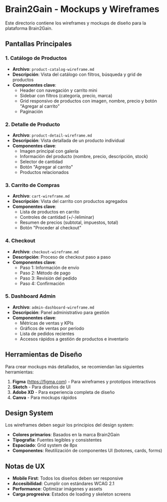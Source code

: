 # Brain2Gain - Mockups y Wireframes

Este directorio contiene los wireframes y mockups de diseño para la plataforma Brain2Gain.

## Pantallas Principales

### 1. Catálogo de Productos
- **Archivo**: `product-catalog-wireframe.md`
- **Descripción**: Vista del catálogo con filtros, búsqueda y grid de productos
- **Componentes clave**: 
  - Header con navegación y carrito mini
  - Sidebar con filtros (categoría, precio, marca)
  - Grid responsivo de productos con imagen, nombre, precio y botón "Agregar al carrito"
  - Paginación

### 2. Detalle de Producto
- **Archivo**: `product-detail-wireframe.md`
- **Descripción**: Vista detallada de un producto individual
- **Componentes clave**:
  - Imagen principal con galería
  - Información del producto (nombre, precio, descripción, stock)
  - Selector de cantidad
  - Botón "Agregar al carrito"
  - Productos relacionados

### 3. Carrito de Compras
- **Archivo**: `cart-wireframe.md` 
- **Descripción**: Vista del carrito con productos agregados
- **Componentes clave**:
  - Lista de productos en carrito
  - Controles de cantidad (+/-/eliminar)
  - Resumen de precios (subtotal, impuestos, total)
  - Botón "Proceder al checkout"

### 4. Checkout
- **Archivo**: `checkout-wireframe.md`
- **Descripción**: Proceso de checkout paso a paso
- **Componentes clave**:
  - Paso 1: Información de envío
  - Paso 2: Método de pago
  - Paso 3: Revisión del pedido
  - Paso 4: Confirmación

### 5. Dashboard Admin
- **Archivo**: `admin-dashboard-wireframe.md`
- **Descripción**: Panel administrativo para gestión
- **Componentes clave**:
  - Métricas de ventas y KPIs
  - Gráficos de ventas por período
  - Lista de pedidos recientes
  - Accesos rápidos a gestión de productos e inventario

## Herramientas de Diseño

Para crear mockups más detallados, se recomiendan las siguientes herramientas:

1. **Figma** (https://figma.com) - Para wireframes y prototipos interactivos
2. **Sketch** - Para diseños de UI
3. **Adobe XD** - Para experiencia completa de diseño
4. **Canva** - Para mockups rápidos

## Design System

Los wireframes deben seguir los principios del design system:

- **Colores primarios**: Basados en la marca Brain2Gain
- **Tipografía**: Fuentes legibles y consistentes
- **Espaciado**: Grid system de 8px
- **Componentes**: Reutilización de componentes UI (botones, cards, forms)

## Notas de UX

- **Mobile First**: Todos los diseños deben ser responsive
- **Accesibilidad**: Cumplir con estándares WCAG 2.1
- **Performance**: Optimizar imágenes y assets
- **Carga progresiva**: Estados de loading y skeleton screens